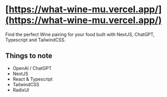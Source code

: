 # [https://what-wine-mu.vercel.app/](https://what-wine-mu.vercel.app/)

Find the perfect Wine pairing for your food built with NextJS, ChatGPT, Typescript and TailwindCSS.

## Things to note

- OpenAI / ChatGPT
- NextJS
- React & Typescript
- TailwindCSS
- RadixUI
